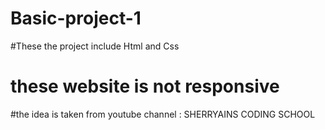 # Basic-project-1
#These the project include Html and Css 
# these website is not responsive
#the idea is taken from youtube channel : SHERRYAINS CODING SCHOOL
